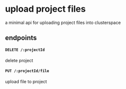 # upload project files

a minimal api for uploading project files into clusterspace

## endpoints

#### `DELETE /:projectId`

delete project

#### `PUT /:projectId/file`

upload file to project
